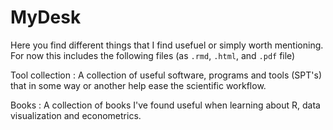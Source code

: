 # MyDesk

Here you find different things that I find usefuel or simply worth mentioning. For now
this includes the following files (as `.rmd`,  `.html`, and `.pdf` file)

Tool collection
 :  A collection of useful software, programs and tools (SPT's) that in some 
way or another help ease the scientific workflow. 

Books
 :  A collection of books I've found useful when learning about R, data visualization and econometrics.
